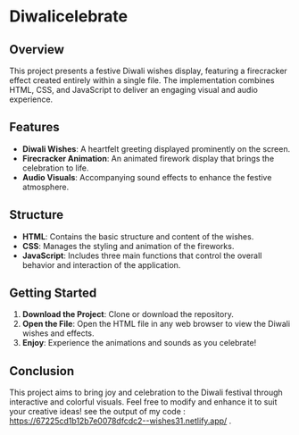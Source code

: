 # Diwalicelebrate



## Overview

This project presents a festive Diwali wishes display, featuring a firecracker effect created entirely within a single file. The implementation combines HTML, CSS, and JavaScript to deliver an engaging visual and audio experience.

## Features

- **Diwali Wishes**: A heartfelt greeting displayed prominently on the screen.
- **Firecracker Animation**: An animated firework display that brings the celebration to life.
- **Audio Visuals**: Accompanying sound effects to enhance the festive atmosphere.

## Structure

- **HTML**: Contains the basic structure and content of the wishes.
- **CSS**: Manages the styling and animation of the fireworks.
- **JavaScript**: Includes three main functions that control the overall behavior and interaction of the application.

## Getting Started

1. **Download the Project**: Clone or download the repository.
2. **Open the File**: Open the HTML file in any web browser to view the Diwali wishes and effects.
3. **Enjoy**: Experience the animations and sounds as you celebrate!

## Conclusion

This project aims to bring joy and celebration to the Diwali festival through interactive and colorful visuals. Feel free to modify and enhance it to suit your creative ideas!
see the output of my code : https://67225cd1b12b7e0078dfcdc2--wishes31.netlify.app/ .
